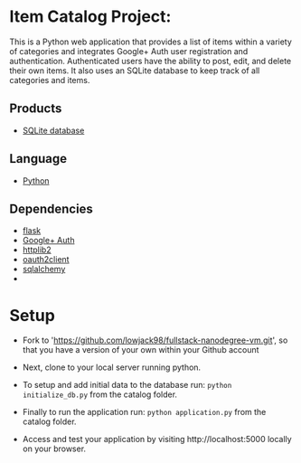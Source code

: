 # Item Catalog Project:

This is a Python web application that provides a list of items within a
variety of categories and integrates Google+ Auth user registration and
authentication. Authenticated users have the ability to post, edit, and
delete their own items. It also uses an SQLite database to keep
track of all categories and items.

## Products
- [SQLite database][1]

## Language
- [Python][2]

## Dependencies
- [flask][3]
- [Google+ Auth][4]
- [httplib2][5]
- [oauth2client][6]
- [sqlalchemy][7]
-


[1]: https://www.sqlite.org
[2]: https://python.org
[3]: http://flask.pocoo.org
[4]: https://developers.google.com/identity/protocols/OAuth2
[5]: https://pypi.python.org/pypi/httplib2
[6]: https://oauth2client.readthedocs.io/en/latest/
[7]: http://docs.sqlalchemy.org



# Setup

- Fork to 'https://github.com/lowjack98/fullstack-nanodegree-vm.git', so that
you have a version of your own within your Github account

- Next, clone to your local server running python.

- To setup and add initial data to the database
 run: `python initialize_db.py` from the catalog folder.

- Finally to run the application
 run: `python application.py` from the catalog folder.

- Access and test your application by visiting http://localhost:5000 locally on your browser.
